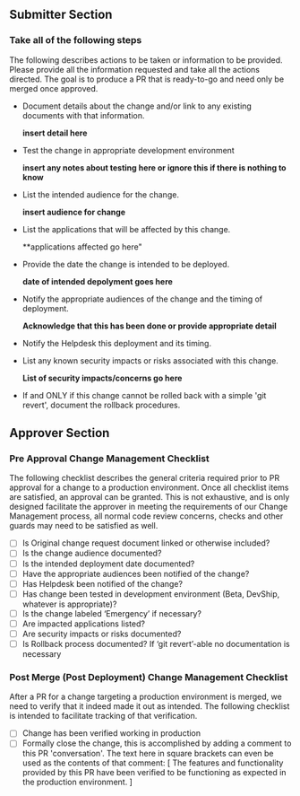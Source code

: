 ## Submitter Section

### Take all of the following steps

The following describes actions to be taken or information to be provided. Please provide all the
information requested and take all the actions directed. The goal is to produce a PR that is ready-to-go
and need only be merged once approved.

* Document details about the change and/or link to any existing documents with that information.
  
  **insert detail here**

* Test the change in appropriate development environment

  **insert any notes about testing here or ignore this if there is nothing to know**

* List the intended audience for the change.

  **insert audience for change**

* List the applications that will be affected by this change.

  **applications affected go here"
  
* Provide the date the change is intended to be deployed.

  **date of intended depolyment goes here**

* Notify the appropriate audiences of the change and the timing of deployment.

  **Acknowledge that this has been done or provide appropriate detail**

* Notify the Helpdesk this deployment and its timing.
  
* List any known security impacts or risks associated with this change.

  **List of security impacts/concerns go here**

* If and ONLY if this change cannot be rolled back with a simple 'git revert', document the rollback procedures.


## Approver Section

### Pre Approval Change Management Checklist

The following checklist describes the general criteria required prior to PR approval for a change to a production environment. Once all checklist items are satisfied, an approval can be granted. This is not exhaustive, and is only designed facilitate the approver in meeting the requirements of our Change Management process, all normal code review concerns, checks and other guards may need to be satisfied as well.

- [ ] Is Original change request document linked or otherwise included?
- [ ] Is the change audience documented?
- [ ] Is the intended deployment date documented?
- [ ] Have the appropriate audiences been notified of the change?
- [ ] Has Helpdesk been notified of the change?
- [ ] Has change been tested in development environment (Beta, DevShip, whatever is appropriate)?
- [ ] Is the change labeled ‘Emergency’ if necessary?
- [ ] Are impacted applications listed?
- [ ] Are security impacts or risks documented?
- [ ] Is Rollback process documented? If ‘git revert’-able no documentation is necessary

### Post Merge (Post Deployment) Change Management Checklist

After a PR for a change targeting a production environment is merged, we need to verify that it indeed made it out as intended. The following checklist is intended to facilitate tracking of that verification.

- [ ] Change has been verified working in production
- [ ] Formally close the change, this is accomplished by adding a comment to this PR 'conversation'. The text here in square brackets can even be used as the contents of that comment: [ The features and functionality provided by this PR have been verified to be functioning as expected in the production environment. ]
